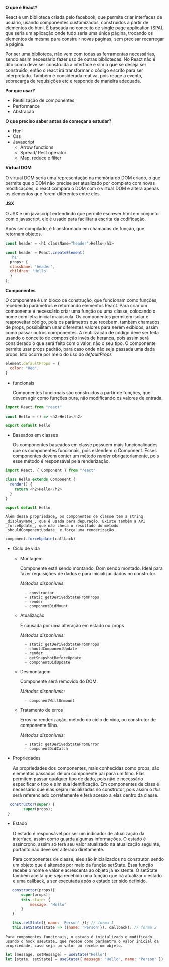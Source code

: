 **O que é React?**

React é um biblioteca criada pelo facebook, que permite criar interfaces de usuário, usando componentes customizados, construidos a partir de elementos do html. É baseada no conceito de single page application (SPA), que seria um aplicação onde tudo seria uma única página, trocando os elementos da mesma para construir novas páginas, sem precisar recarregar a página.

Por ser uma biblioteca, não vem com todas as ferramentas necessárias, sendo assim necessário fazer uso de outras bibliotecas. No React não é dito como deve ser construida a interface e sim o que se deseja ser construido, então o react irá transformar o código escrito para ser interpretado. Também é considerada reativa, pois reage a evento, sobrecarga de requisições etc e responde de maneira adequada.

**Por que usar?**

- Reutilização de componentes
- Performance
- Abstração

**O que preciso saber antes de começar a estudar?**

- Html
- Css
- Javascript
  - Arrow functions
  - Spread/ Rest operator
  - Map, reduce e filter

**Virtual DOM**

O virtual DOM seria uma representação na memória do DOM criado, o que permite que o DOM não precise ser atualizado por completo com novas modificações, o react compara o DOM com o virtual DOM e altera apenas os elementos que forem diferentes entre eles.

**JSX**

O JSX é um javascript extendindo que permite escrever html em conjunto com o javascript, ele é usado para facilitar a escrita da codificação.

Após ser compilado, é transformado em chamadas de função, que retornam objetos.

```js
const header = <h1 className="header">Hello</h1>
```

```js
const header = React.createElement(
  'h1',
  props: {
  className: 'header',
  children: 'Hello'
  }
);
```

**Componentes**

O componente é um bloco de construção, que funcionam como funções, recebendo parâmetros e retornando elementos React. Para criar um componente é necessário criar uma função ou uma classe, colocando o nome com letra inicial maiúscula. Os componentes permitem isolar e reaproveitar código, pois os parâmetros que recebem, também chamados de props, possibilitam usar diferentes valores para serem exibidos, assim como passar outros componentes. A reutilização de código deve ser feita usando o conceito de composição invés de herança, pois assim será considerado o que será feito com o valor, não o seu tipo.
O componente permite usar props padrão, para caso onde não seja passada uma dada props. Isto ocorre por meio do uso do _defaultProps_

```js
element.defaultProps = {
  color: "Red",
}
```

- funcionais

  Componentes funcionais são construidos a partir de funções, que devem agir como funções pura, não modificando os valores de entrada.

```js
import React from "react"

const Hello = () => <h2>Hello</h2>

export default Hello
```

- Baseados em classes

  Os componentes baseados em classe possuem mais funcionalidades que os componentes funcionais, pois estendem o Component. Esses componentes devem conter um método _render_ obrigatoriamente, pois esse método é responsável pela renderização.

```js
import React, { Component } from "react"

class Hello extends Component {
  render() {
    return <h2>Hello</h2>
  }
}

export default Hello
```

    Além dessa propriedade, os componentes de classe tem a string _displayName_, que é usada para depuração. Existe também a API _forceUpdate_, que não checa o resultado do método _shouldComponentUpdate_ e força uma renderização.

```js
component.forceUpdate(callback)
```

- Ciclo de vida

  - Montagem

    Componente está sendo montando, Dom sendo montado. Ideal para fazer requisições de dados e para inicializar dados no construtor.

    _Métodos disponíveis:_

          - constructor
          - static getDerivedStateFromProps
          - render
          - componentDidMount

  - Atualização

    É causada por uma alteração em estado ou props

    _Métodos disponíveis:_

          - static getDerivedStateFromProps
          - shouldComponentUpdate
          - render
          - getSnapshotBeforeUpdate
          - componentDidUpdate

  - Desmontagem

    Componente será removido do DOM.

    _Métodos disponíveis:_

          - componentWillUnmount

  - Tratamento de erros

    Erros na renderização, método do ciclo de vida, ou construtor de componente filho.

    _Métodos disponíveis:_

          - static getDerivedStateFromError
          - componentDidCatch


- Propriedades

  As propriedades dos componentes, mais conhecidas como props, são elementos passados de um componente pai para um filho. Elas permitem passar qualquer tipo de dado, pois não é necessário especificar o tipo e sim sua identificação.
  Em componentes de class é necessário que elas sejam inicializadas no construtor, pois assim o _this_ será referenciado corretamente e terá acesso a elas dentro da classe.

```js
  constructor(super) {
        super(props);
 }
```

- Estado

  O estado é responsável por ser um indicador de atualização da interface, assim como guarda algumas informações. O estado é assíncrono, assim só terá seu valor atualizado na atualização seguinte, portanto não deve ser alterado diretamente.

  Para componentes de classe, eles são inicializados no construtor, sendo um objeto que é alterado por meio da função setState. Essa função recebe o nome e valor e acrescenta ao objeto já existente. O setState também aceita que seja recebido uma função que irá atualizar o estado e uma callback, a ser executada após o estado ter sido definido.

```js
   constructor(props){
       super(props);
       this.state: {
           message: 'Hello'
       }
   }

   this.setState({ name: 'Person' }); // forma 1
   this.setState(state => ({name: 'Person'}), callback); // forma 2

```

    Para componentes funcionais, o estado é inicializado e modificado usando o hook useState, que recebe como parâmetro o valor inicial da propriedade, caso seja um valor ou recebe um objeto.

```js
let [message, setMessage] = useState("Hello")
let [state, setState] = useState({ message: "Hello", name: "Person" })
```
